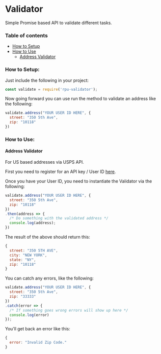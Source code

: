 # Validator

Simple Promise based API to validate different tasks.

### Table of contents
  * [How to Setup](#how-to-setup)
  * [How to Use](#how-to-use)
    * [Address Validator](#address-validator)

### How to Setup:

Just include the following in your project:

```javascript
const validate = require('rpu-validator');
```

Now going forward you can use run the method to validate an address like the following:

```javascript
validate.address("YOUR USER ID HERE", {
  street: "350 5th Ave",
  zip: "10118"
})
```

### How to Use:

#### Address Validator

For US based addresses via USPS API.

First you need to register for an API key / User ID [here](https://www.usps.com/business/web-tools-apis/welcome.htm).

Once you have your User ID, you need to instantiate the Validator via the following:

```javascript
validate.address("YOUR USER ID HERE", {
  street: "350 5th Ave",
  zip: "10118"
})
.then(address => {
  /* Do something with the validated address */
  console.log(address);
})
```

The result of the above should return this:

```javascript
{
  street: "350 5TH AVE",
  city: "NEW YORK",
  state: "NY",
  zip: "10118"
}
```

You can catch any errors, like the following:

```javascript
validate.address("YOUR USER ID HERE", {
  street: "350 5th Ave",
  zip: "33333"
})
.catch(error => {
  /* If something goes wrong errors will show up here */
  console.log(error)
});
```

You'll get back an error like this:

```javascript
{
  error: "Invalid Zip Code."
}
```